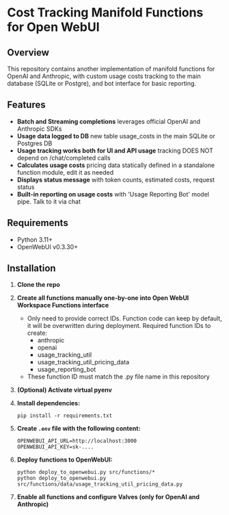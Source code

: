 # Cost Tracking Manifold Functions for Open WebUI

## Overview

This repository contains another implementation of manifold functions for OpenAI and Anthropic, with custom usage costs tracking to the main database (SQLite or Postgre), and bot interface for basic reporting.

## Features

- **Batch and Streaming completions** leverages official OpenAI and Anthropic SDKs
- **Usage data logged to DB** new table usage_costs in the main SQLite or Postgres DB
- **Usage tracking works both for UI and API usage** tracking DOES NOT depend on /chat/completed calls
- **Calculates usage costs** pricing data statically defined in a standalone function module, edit it as needed
- **Displays status message** with token counts, estimated costs, request status
- **Built-in reporting on usage costs** with 'Usage Reporting Bot' model pipe. Talk to it via chat

## Requirements

- Python 3.11+
- OpenWebUI v0.3.30+

## Installation

1. **Clone the repo**

2. **Create all functions manually one-by-one into Open WebUI Workspace Functions interface**

   - Only need to provide correct IDs.  Function code can keep by default, it will be overwritten during deployment. Required function IDs to create:
      - anthropic
      - openai
      - usage_tracking_util
      - usage_tracking_util_pricing_data
      - usage_reporting_bot
   - These function ID must match the .py file name in this repository

3. **(Optional) Activate virtual pyenv**

4. **Install dependencies:**
   ```
   pip install -r requirements.txt
   ```

5. **Create `.env` file with the following content:**
   ```
   OPENWEBUI_API_URL=http://localhost:3000
   OPENWEBUI_API_KEY=sk-....
   ```

6. **Deploy functions to OpenWebUI:**
   ```
   python deploy_to_openwebui.py src/functions/*
   python deploy_to_openwebui.py src/functions/data/usage_tracking_util_pricing_data.py
   ```

7. **Enable all functions and configure Valves (only for OpenAI and Anthropic)**